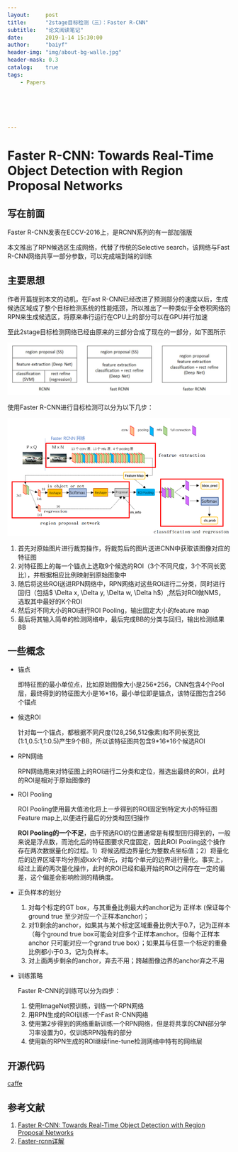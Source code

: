 ```yaml
---
layout:     post
title:      "2stage目标检测（三）：Faster R-CNN"
subtitle:   "论文阅读笔记"
date:       2019-1-14 15:30:00
author:     "baiyf"
header-img: "img/about-bg-walle.jpg"
header-mask: 0.3
catalog:    true
tags:
    - Papers





---
```


# Faster R-CNN: Towards Real-Time Object Detection with Region Proposal Networks

## 写在前面

Faster R-CNN发表在ECCV-2016上，是RCNN系列的有一部加强版

本文推出了RPN候选区生成网络，代替了传统的Selective search，该网络与Fast R-CNN网络共享一部分参数，可以完成端到端的训练

## 主要思想

作者开篇提到本文的动机，在Fast R-CNN已经改进了预测部分的速度以后，生成候选区域成了整个目标检测系统的性能瓶颈，所以推出了一种类似于全卷积网络的RPN来生成候选区，将原来串行运行在CPU上的部分可以在GPU并行加速

至此2stage目标检测网络已经由原来的三部分合成了现在的一部分，如下图所示

![RCNN-develop](/img/post/RCNN-develop.jpg)

使用Faster R-CNN进行目标检测可以分为以下几步：

![Faster-detail](/img/post/Faster-detail.png)

1. 首先对原始图片进行裁剪操作，将裁剪后的图片送进CNN中获取该图像对应的特征图
2. 对特征图上的每一个锚点上选取9个候选的ROI（3个不同尺度，3个不同长宽比），并根据相应比例映射到原始图象中
3. 随后将这些ROI送进RPN网络中，RPN网络对这些ROI进行二分类，同时进行回归（包括$ \Delta x, \Delta y, \Delta w, \Delta h$）,然后对ROI做NMS，选取其中最好的K个ROI
4. 然后对不同大小的ROI进行ROI Pooling，输出固定大小的feature map
5. 最后将其输入简单的检测网络中，最后完成BB的分类与回归，输出检测结果BB

## 一些概念

- 锚点

  即特征图的最小单位点，比如原始图像大小是256\*256，CNN包含4个Pool层，最终得到的特征图大小是16\*16，最小单位即是锚点，该特征图包含256个锚点

- 候选ROI

  针对每一个锚点，都根据不同尺度(128,256,512像素)和不同长宽比(1:1,0.5:1,1:0.5)产生9个BB，所以该特征图共包含9\*16\*16个候选ROI

- RPN网络

  RPN网络用来对特征图上的ROI进行二分类和定位，推选出最终的ROI，此时的ROI是相对于原始图像的

- ROI Pooling

  ROI Pooling使用最大值池化将上一步得到的ROI固定到特定大小的特征图Feature map上,以便进行最后的分类和回归操作

  **ROI Pooling的一个不足**，由于预选ROI的位置通常是有模型回归得到的，一般来说是浮点数，而池化后的特征图要求尺度固定，因此ROI Pooling这个操作存在两次数据量化的过程。1）将候选框边界量化为整数点坐标值；2）将量化后的边界区域平均分割成kxk个单元，对每个单元的边界进行量化。事实上，经过上面的两次量化操作，此时的ROI已经和最开始的ROI之间存在一定的偏差，这个偏差会影响检测的精确度。

- 正负样本的划分

  1. 对每个标定的GT box，与其重叠比例最大的anchor记为 正样本 (保证每个ground true 至少对应一个正样本anchor)；
  2. 对1)剩余的anchor，如果其与某个标定区域重叠比例大于0.7，记为正样本（每个ground true box可能会对应多个正样本anchor。但每个正样本anchor 只可能对应一个grand true box）；如果其与任意一个标定的重叠比例都小于0.3，记为负样本。
  3. 对上面两步剩余的anchor，弃去不用；跨越图像边界的anchor弃之不用

- 训练策略

  Faster R-CNN的训练可以分为四步：

  1. 使用ImageNet预训练，训练一个RPN网络
  2. 用RPN生成的ROI训练一个Fast R-CNN网络
  3. 使用第2步得到的网络重新训练一个RPN网络，但是将共享的CNN部分学习率设置为0，仅训练RPN独有的部分
  4. 使用新的RPN生成的ROI继续fine-tune检测网络中特有的网络层

## 开源代码

[caffe](https://github.com/rbgirshick/py-faster-rcnn)

## 参考文献

1. [Faster R-CNN: Towards Real-Time Object Detection with Region Proposal Networks](https://arxiv.org/pdf/1506.01497.pdf)
2. [Faster-rcnn详解](https://blog.csdn.net/wzz18191171661/article/details/79439212)